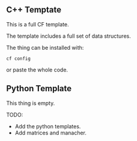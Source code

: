 <!--README.md-->

## C++ Temptate

This is a full CF template.

The template includes a full set of data structures.

The thing can be installed with:

```
cf config
```

or paste the whole code.

## Python Template

This thing is empty.

TODO:

- Add the python templates.
- Add matrices and manacher.